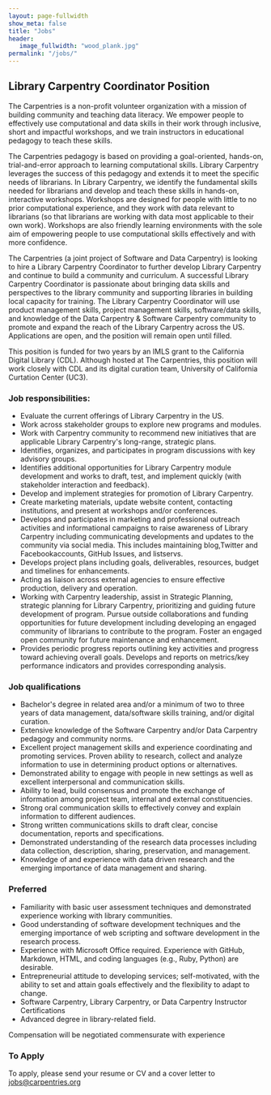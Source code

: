 ```yaml
---
layout: page-fullwidth
show_meta: false
title: "Jobs"
header:
   image_fullwidth: "wood_plank.jpg"
permalink: "/jobs/"
---
```


## Library Carpentry Coordinator Position

The Carpentries is a non-profit volunteer organization with a mission of building community and teaching data literacy. We empower people to effectively use computational and data skills in their work through inclusive, short and impactful workshops, and we train instructors in educational pedagogy to teach these skills. 

The Carpentries pedagogy is based on providing a goal-oriented, hands-on, trial-and-error approach to learning computational skills. Library Carpentry leverages the success of this pedagogy and extends it to meet the specific needs of librarians. In Library Carpentry, we identify the fundamental skills needed for librarians and develop and teach these skills in hands-on, interactive workshops. Workshops are designed for people with little to no prior computational experience, and they work with data relevant to librarians (so that librarians are working with data most applicable to their own work). Workshops are also friendly learning environments with the sole aim of empowering people to use computational skills effectively and with more confidence.

The Carpentries (a joint project of Software and Data Carpentry) is looking to hire a Library Carpentry Coordinator to further develop Library Carpentry and continue to build a community and curriculum. A successful Library Carpentry Coordinator is passionate about bringing data skills and perspectives to the library community and supporting libraries in building local capacity for training. The Library Carpentry Coordinator will use product management skills, project management skills, software/data skills, and knowledge of the Data Carpentry & Software Carpentry community to promote and expand the reach of the Library Carpentry across the US. Applications are open, and the position will remain open until filled.

This position is funded for two years by an IMLS grant to the California Digital Library (CDL).  Although hosted at The Carpentries, this position will work closely with CDL and its digital curation team, University of California Curtation Center (UC3).  

### Job responsibilities:

- Evaluate the current offerings of Library Carpentry in the US.
- Work across stakeholder groups to explore new programs and modules. 
- Work with Carpentry community to recommend new initiatives that are applicable Library Carpentry's long-range, strategic plans.
- Identifies, organizes, and participates in program discussions with key advisory groups. 
- Identifies additional opportunities for Library Carpentry module development and works to draft, test, and implement quickly (with stakeholder interaction and
feedback).
- Develop and implement strategies for promotion of Library Carpentry.
- Create marketing materials, update website content, contacting institutions, and present at workshops and/or conferences. 
- Develops and participates in marketing and professional outreach activities and informational campaigns to raise awareness of Library Carpentry including communicating developments and updates to the community via social media. This includes maintaining blog,Twitter and Facebookaccounts, GitHub Issues, and listservs.
- Develops project plans including goals, deliverables, resources, budget and timelines for enhancements. 
- Acting as liaison across external agencies to ensure effective production, delivery and operation.
- Working with Carpentry leadership, assist in Strategic Planning, strategic planning for Library Carpentry, prioritizing and guiding future development of program. Pursue outside collaborations and funding opportunities for future development including developing an engaged community of librarians to contribute to the program. Foster an engaged open community for future maintenance and enhancement.
- Provides periodic progress reports outlining key activities and progress toward achieving overall goals. Develops and reports on metrics/key performance indicators and provides corresponding analysis.

### Job qualifications

- Bachelor's degree in related area and/or a minimum of two to three years of data management, data/software skills training, and/or digital curation.
- Extensive knowledge of the Software Carpentry and/or Data Carpentry pedagogy and community norms.
- Excellent project management skills and experience coordinating and promoting services. Proven ability to research, collect and analyze information to use in determining product options or alternatives.
- Demonstrated ability to engage with people in new settings as well as excellent interpersonal and communication skills.
- Ability to lead, build consensus and promote the exchange of information among project team, internal and external constituencies.
- Strong oral communication skills to effectively convey and explain information to different audiences.
- Strong written communications skills to draft clear, concise documentation, reports and specifications.
- Demonstrated understanding of the research data processes including data collection, description, sharing, preservation, and management.
- Knowledge of and experience with data driven research and the emerging importance of data management and sharing.

### Preferred 

- Familiarity with basic user assessment techniques and demonstrated experience working with library communities.
- Good understanding of software development techniques and the emerging importance of web scripting and software development in the research process.
- Experience with Microsoft Office required. Experience with GitHub, Markdown, HTML, and coding languages (e.g., Ruby, Python) are desirable.
- Entrepreneurial attitude to developing services; self-motivated, with the ability to set and attain goals effectively and the flexibility to adapt to change.
- Software Carpentry, Library Carpentry, or Data Carpentry Instructor Certifications 
- Advanced degree in library-related field.

Compensation will be negotiated commensurate with experience

### To Apply

To apply, please send your resume or CV and a cover letter to [jobs@carpentries.org](mailto:jobs@carpentries.org)


